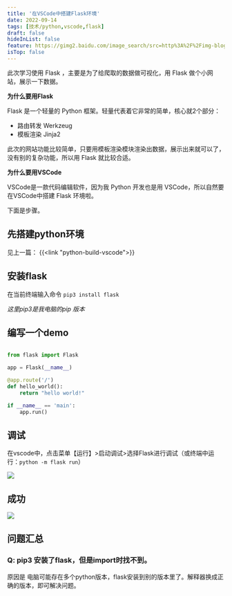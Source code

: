 ```yaml
---
title: '在VSCode中搭建Flask环境'
date: 2022-09-14
tags: [技术/python,vscode,flask]
draft: false
hideInList: false
feature: https://gimg2.baidu.com/image_search/src=http%3A%2F%2Fimg-blog.csdnimg.cn%2Fimg_convert%2Fe7fcf8b0b298ddb26f73d69389f0b606.png&refer=http%3A%2F%2Fimg-blog.csdnimg.cn&app=2002&size=f9999,10000&q=a80&n=0&g=0n&fmt=auto?sec=1666101252&t=09967d69b54e47cf0ada1dd9b717ca5a
isTop: false
---
```


此次学习使用 Flask ，主要是为了给爬取的数据做可视化，用 Flask 做个小网站，展示一下数据。

<!--more-->

**为什么要用Flask**

Flask 是一个轻量的 Python 框架。轻量代表着它非常的简单，核心就2个部分：
- 路由转发 Werkzeug
- 模板渲染 Jinja2

此次的网站功能比较简单，只要用模板渲染模块渲染出数据，展示出来就可以了，没有别的复杂功能，所以用 Flask 就比较合适。

**为什么要用VSCode**

VSCode是一款代码编辑软件，因为我 Python 开发也是用 VSCode，所以自然要在VSCode中搭建 Flask 环境啦。

下面是步骤。

## 先搭建python环境

见上一篇： 
{{<link "python-build-vscode">}}

## 安装flask

在当前终端输入命令 `pip3 install flask` 

*这里pip3是我电脑的pip 版本*

## 编写一个demo
```python

from flask import Flask

app = Flask(__name__)

@app.route('/')
def hello_world():
    return "hello world!"

if __name__ == 'main':
    app.run()
```

## 调试

在vscode中，点击菜单【运行】>启动调试>选择Flask进行调试（或终端中运行：`python -m flask run`）

![](http://lillianwho.com/post-images/1663159578923.png)

## 成功

![](http://lillianwho.com/post-images/1663159590374.png)

## 问题汇总

### Q: pip3 安装了flask，但是import时找不到。

原因是 电脑可能存在多个python版本，flask安装到别的版本里了。解释器换成正确的版本，即可解决问题。